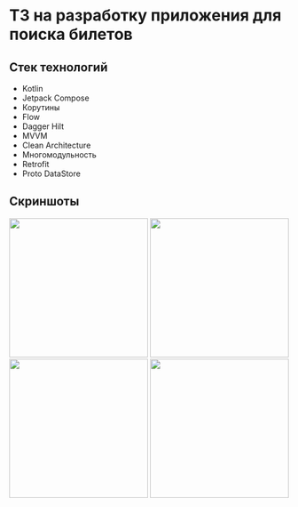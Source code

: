 # ТЗ на разработку приложения для поиска билетов

## Стек технологий
- Kotlin 
- Jetpack Compose
- Корутины
- Flow 
- Dagger Hilt
- MVVM
- Clean Architecture
- Многомодульность 
- Retrofit
- Proto DataStore


## Скриншоты

<!--suppress ALL -->
<img src="https://i.imgur.com/g0WpBHr.png" width="250">

<img src="https://i.imgur.com/iLjIvM5.png" width="250">

<img src="https://i.imgur.com/GpxkZsJ.png" width="250">

<img src="https://i.imgur.com/otZrOrj.png" width="250">
